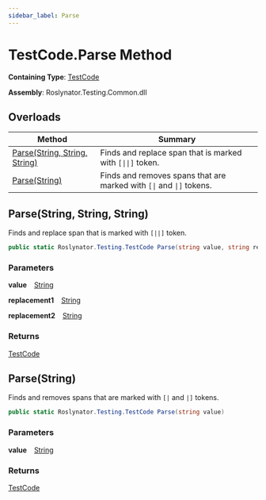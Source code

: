 ```yaml
---
sidebar_label: Parse
---
```


# TestCode\.Parse Method

**Containing Type**: [TestCode](../index.md)

**Assembly**: Roslynator\.Testing\.Common\.dll

## Overloads

| Method | Summary |
| ------ | ------- |
| [Parse(String, String, String)](#3209459912) | Finds and replace span that is marked with `[\|\|]` token\. |
| [Parse(String)](#2022869111) | Finds and removes spans that are marked with `[\|` and `\|]` tokens\. |

<a id="3209459912"></a>

## Parse\(String, String, String\) 

  
Finds and replace span that is marked with `[||]` token\.

```csharp
public static Roslynator.Testing.TestCode Parse(string value, string replacement1, string replacement2 = null)
```

### Parameters

**value** &ensp; [String](https://docs.microsoft.com/en-us/dotnet/api/system.string)

**replacement1** &ensp; [String](https://docs.microsoft.com/en-us/dotnet/api/system.string)

**replacement2** &ensp; [String](https://docs.microsoft.com/en-us/dotnet/api/system.string)

### Returns

[TestCode](../index.md)

<a id="2022869111"></a>

## Parse\(String\) 

  
Finds and removes spans that are marked with `[|` and `|]` tokens\.

```csharp
public static Roslynator.Testing.TestCode Parse(string value)
```

### Parameters

**value** &ensp; [String](https://docs.microsoft.com/en-us/dotnet/api/system.string)

### Returns

[TestCode](../index.md)

